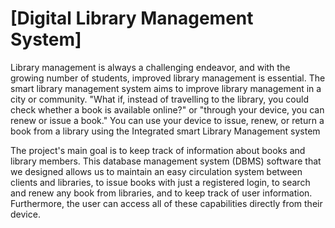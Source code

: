 # [Digital Library Management System]

Library management is always a challenging endeavor, and with the growing number of 
students, improved library management is essential. The smart library management system 
aims to improve library management in a city or community. "What if, instead of travelling 
to the library, you could check whether a book is available online?" or "through your device, 
you can renew or issue a book." You can use your device to issue, renew, or return a book 
from a library using the Integrated smart Library Management system


The project's main goal is to keep track of information about books and library members. 
This database management system (DBMS) software that we designed allows us to 
maintain an easy circulation system between clients and libraries, to issue books with just 
a registered login, to search and renew any book from libraries, and to keep track of user 
information. Furthermore, the user can access all of these capabilities directly from their 
device. 
